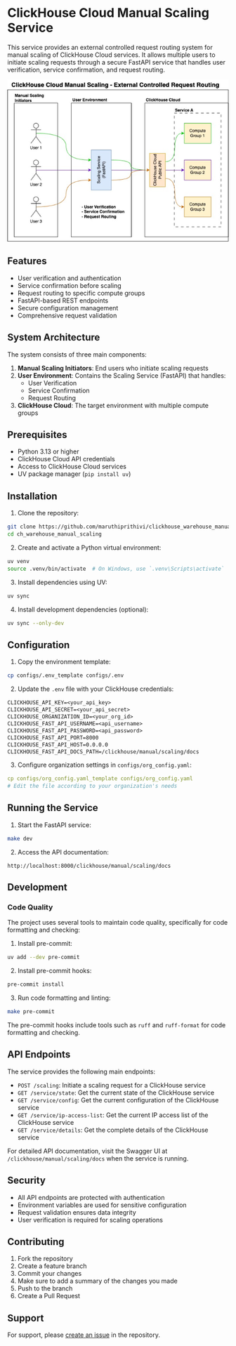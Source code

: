 # ClickHouse Cloud Manual Scaling Service

This service provides an external controlled request routing system for manual scaling of ClickHouse Cloud services. It allows multiple users to initiate scaling requests through a secure FastAPI service that handles user verification, service confirmation, and request routing.

![Architecture Diagram](docs/chc_manual_scaling.jpg)

## Features

- User verification and authentication
- Service confirmation before scaling
- Request routing to specific compute groups
- FastAPI-based REST endpoints
- Secure configuration management
- Comprehensive request validation

## System Architecture

The system consists of three main components:

1. **Manual Scaling Initiators**: End users who initiate scaling requests
2. **User Environment**: Contains the Scaling Service (FastAPI) that handles:
   - User Verification
   - Service Confirmation
   - Request Routing
3. **ClickHouse Cloud**: The target environment with multiple compute groups

## Prerequisites

- Python 3.13 or higher
- ClickHouse Cloud API credentials
- Access to ClickHouse Cloud services
- UV package manager (`pip install uv`)

## Installation

1. Clone the repository:

```bash
git clone https://github.com/maruthiprithivi/clickhouse_warehouse_manual_scaling
cd ch_warehouse_manual_scaling
```

2. Create and activate a Python virtual environment:

```bash
uv venv
source .venv/bin/activate  # On Windows, use `.venv\Scripts\activate`
```

3. Install dependencies using UV:

```bash
uv sync
```

4. Install development dependencies (optional):

```bash
uv sync --only-dev
```

## Configuration

1. Copy the environment template:

```bash
cp configs/.env_template configs/.env
```

2. Update the `.env` file with your ClickHouse credentials:

```env
CLICKHOUSE_API_KEY=<your_api_key>
CLICKHOUSE_API_SECRET=<your_api_secret>
CLICKHOUSE_ORGANIZATION_ID=<your_org_id>
CLICKHOUSE_FAST_API_USERNAME=<api_username>
CLICKHOUSE_FAST_API_PASSWORD=<api_password>
CLICKHOUSE_FAST_API_PORT=8000
CLICKHOUSE_FAST_API_HOST=0.0.0.0
CLICKHOUSE_FAST_API_DOCS_PATH=/clickhouse/manual/scaling/docs
```

3. Configure organization settings in `configs/org_config.yaml`:

```yaml
cp configs/org_config.yaml_template configs/org_config.yaml
# Edit the file according to your organization's needs
```

## Running the Service

1. Start the FastAPI service:

```bash
make dev
```

2. Access the API documentation:

```
http://localhost:8000/clickhouse/manual/scaling/docs
```

## Development

### Code Quality

The project uses several tools to maintain code quality, specifically for code formatting and checking:

1. Install pre-commit:

```bash
uv add --dev pre-commit
```

2. Install pre-commit hooks:

```bash
pre-commit install
```

3. Run code formatting and linting:

```bash
make pre-commit
```

The pre-commit hooks include tools such as `ruff` and `ruff-format` for code formatting and checking.

## API Endpoints

The service provides the following main endpoints:

- `POST /scaling`: Initiate a scaling request for a ClickHouse service
- `GET /service/state`: Get the current state of the ClickHouse service
- `GET /service/config`: Get the current configuration of the ClickHouse service
- `GET /service/ip-access-list`: Get the current IP access list of the ClickHouse service
- `GET /service/details`: Get the complete details of the ClickHouse service

For detailed API documentation, visit the Swagger UI at `/clickhouse/manual/scaling/docs` when the service is running.

## Security

- All API endpoints are protected with authentication
- Environment variables are used for sensitive configuration
- Request validation ensures data integrity
- User verification is required for scaling operations

## Contributing

1. Fork the repository
2. Create a feature branch
3. Commit your changes
4. Make sure to add a summary of the changes you made
5. Push to the branch
6. Create a Pull Request

## Support

For support, please [create an issue](https://github.com/maruthiprithivi/clickhouse_warehouse_manual_scaling/issues) in the repository.
